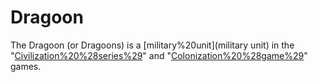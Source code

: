 # Dragoon

The Dragoon (or Dragoons) is a [military%20unit](military unit) in the "[Civilization%20%28series%29](Civilization)" and "[Colonization%20%28game%29](Colonization)" games.